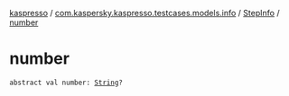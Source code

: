 [kaspresso](../../index.md) / [com.kaspersky.kaspresso.testcases.models.info](../index.md) / [StepInfo](index.md) / [number](./number.md)

# number

`abstract val number: `[`String`](https://kotlinlang.org/api/latest/jvm/stdlib/kotlin/-string/index.html)`?`